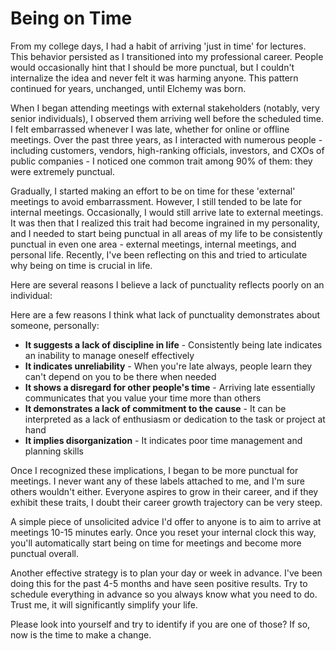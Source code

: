 # Being on Time

From my college days, I had a habit of arriving 'just in time' for lectures. This behavior persisted as I transitioned into my professional career. People would occasionally hint that I should be more punctual, but I couldn't internalize the idea and never felt it was harming anyone. This pattern continued for years, unchanged, until Elchemy was born.

When I began attending meetings with external stakeholders (notably, very senior individuals), I observed them arriving well before the scheduled time. I felt embarrassed whenever I was late, whether for online or offline meetings. Over the past three years, as I interacted with numerous people - including customers, vendors, high-ranking officials, investors, and CXOs of public companies - I noticed one common trait among 90% of them: they were extremely punctual.

Gradually, I started making an effort to be on time for these 'external' meetings to avoid embarrassment. However, I still tended to be late for internal meetings. Occasionally, I would still arrive late to external meetings. It was then that I realized this trait had become ingrained in my personality, and I needed to start being punctual in all areas of my life to be consistently punctual in even one area - external meetings, internal meetings, and personal life. Recently, I've been reflecting on this and tried to articulate why being on time is crucial in life.

Here are several reasons I believe a lack of punctuality reflects poorly on an individual:

Here are a few reasons I think what lack of punctuality demonstrates about someone, personally:
- **It suggests a lack of discipline in life** - Consistently being late indicates an inability to manage oneself effectively
- **It indicates unreliability** - When you're late always, people learn they can't depend on you to be there when needed
- **It shows a disregard for other people's time** - Arriving late essentially communicates that you value your time more than others
- **It demonstrates a lack of commitment to the cause** - It can be interpreted as a lack of enthusiasm or dedication to the task or project at hand
- **It implies disorganization** - It indicates poor time management and planning skills

Once I recognized these implications, I began to be more punctual for meetings. I never want any of these labels attached to me, and I'm sure others wouldn't either. Everyone aspires to grow in their career, and if they exhibit these traits, I doubt their career growth trajectory can be very steep.

A simple piece of unsolicited advice I'd offer to anyone is to aim to arrive at meetings 10-15 minutes early. Once you reset your internal clock this way, you'll automatically start being on time for meetings and become more punctual overall.

Another effective strategy is to plan your day or week in advance. I've been doing this for the past 4-5 months and have seen positive results. Try to schedule everything in advance so you always know what you need to do. Trust me, it will significantly simplify your life.

Please look into yourself and try to identify if you are one of those? If so, now is the time to make a change.


